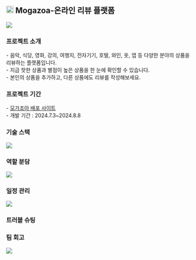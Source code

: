 <h2>
  <img src="public/favicon.ico" alt="Logo" style="width:20px;" /> 
  <strong>Mogazoa-온라인 리뷰 플랫폼</strong> 
</h2>

<img src="https://github.com/user-attachments/assets/89bd6dbb-acf3-4f99-822a-b8d78e2402cb" />

<h3>프로젝트 소개</h3>
- 음악, 식당, 영화, 강의, 여행지, 전자기기, 호텔, 와인, 옷, 앱 등 다양한 분야의 상품을 리뷰하는 플랫폼입니다. </br>
- 지금 핫한 상품과 별점이 높은 상품을 한 눈에 확인할 수 있습니다. </br>
- 본인의 상품을 추가하고, 다른 상품에도 리뷰를 작성해보세요. </br>

<h3>프로젝트 기간</h3>
- <a href="https://part4-mogazoa.vercel.app/">모가조아 배포 사이트</a> </br>
- 개발 기간 : 2024.7.3~2024.8.8

<h3>기술 스택</h3>

<img src="https://github.com/user-attachments/assets/35a850b0-e4bd-42cb-82ed-963f248c980a" />

<h3>역할 분담</h3>

<img src="https://github.com/user-attachments/assets/c7d7ac6b-61af-4261-945b-03dc8f868b36" />

<h3>일정 관리</h3>

<img src="https://github.com/user-attachments/assets/7679926a-44e4-4944-9162-06931241c384" />

<h3>트러블 슈팅</h3>

<h3>팀 회고</h3>

<img src="https://github.com/user-attachments/assets/9e0d70c2-e5a9-4e65-8ca4-6f6e8c1723ae" />
